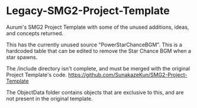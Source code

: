# Legacy-SMG2-Project-Template
Aurum's SMG2 Project Template with some of the unused additions, ideas, and concepts returned.

This has the currently unused source "PowerStarChanceBGM".
This is a hardcoded table that can be edited to remove the Star Chance BGM when a star spawns.

The /include directory isn't complete, and must be merged with the original Project Template's code.
https://github.com/SunakazeKun/SMG2-Project-Template

The ObjectData folder contains objects that are exclusive to this, and are not present in the original template.
